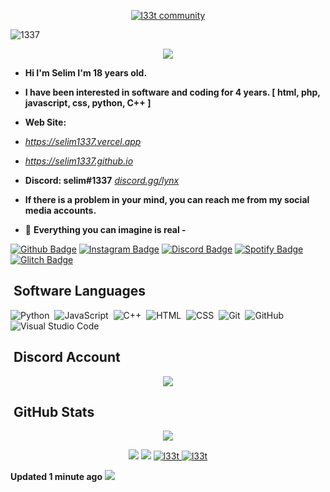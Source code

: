 <p align="center">
    <a href="https://selim1337.github.io" target="_blank">
        <img
            src="https://readme-typing-svg.herokuapp.com/?size=15&width=280&lines=int%20main()+{cout+%3C%3C+%27godless%27}"
            alt="l33t community"
        />
    </a>
</p>
<p>
   <img 
        src="https://user-images.githubusercontent.com/73097560/115834477-dbab4500-a447-11eb-908a-139a6edaec5c.gif" 
        alt="1337"
    />
</p> 

<p align="center">
  <img src="https://count.getloli.com/get/@:selim1337" />
</p>


- **Hi I'm Selim I'm 18 years old.**
- **I have been interested in software and coding for 4 years. [ html, php, javascript, css, python, C++ ]**
- **Web Site:**
- *https://selim1337.vercel.app*
- *https://selim1337.github.io*
- **Discord: selim#1337** *[discord.gg/lynx](https://discord.gg/lynx)*

- **If there is a problem in your mind, you can reach me from my social media accounts.**
- 🐉 **Everything you can imagine is real -**

[![Github Badge](https://img.shields.io/badge/Github-000?style=quare&logo=Github&logoColor=white&link=link)](https://github.com/selim1337) 
[![Instagram Badge](https://img.shields.io/badge/Instagram-C13584?style=flat-quare&logo=instagram&logoColor=white&link=link)](https://instagram.com/selim1337_)
[![Discord Badge](https://img.shields.io/badge/Discord-5865F2?style=flat-quare&logo=discord&logoColor=white&link=link)](https://discord.com/users/541303073962950657)
[![Spotify Badge](https://img.shields.io/badge/Spotify-1ED760?style=flat-quare&logo=spotify&logoColor=white&link=link)](https://open.spotify.com/user/tfzyt6wcjdhl8dgt8w5lpmywo?si=5WZHuW77Tp-Pwcxy9q9Bdw&utm_source=copy-link&nd=1)
[![Glitch Badge](https://img.shields.io/badge/Glitch-ff77ff?style=flat-quare&logo=glitch&logoColor=white&link=link)](https://glitch.com/@selim1337)

## &nbsp;Software Languages
![Python](https://img.shields.io/badge/-Python-05122A?style=flat&logo=python)&nbsp;
![JavaScript](https://img.shields.io/badge/-JavaScript-05122A?style=flat&logo=javascript)&nbsp;
![C++](https://img.shields.io/badge/-C++-05122A?style=flat&logo=C%2B%2B&logoColor=00599C)&nbsp;
![HTML](https://img.shields.io/badge/-HTML-05122A?style=flat&logo=HTML5)&nbsp;
![CSS](https://img.shields.io/badge/-CSS-05122A?style=flat&logo=CSS3&logoColor=1572B6)&nbsp;
![Git](https://img.shields.io/badge/-Git-05122A?style=flat&logo=git)&nbsp;
![GitHub](https://img.shields.io/badge/-GitHub-05122A?style=flat&logo=github)&nbsp;
![Visual Studio Code](https://img.shields.io/badge/-Visual%20Studio%20Code-05122A?style=flat&logo=visual-studio-code&logoColor=007ACC)&nbsp;
## &nbsp;Discord Account

<p align="center">
    <a href="https://discord.com/users/541303073962950657" target="_blank">
        <img
            src="https://discord.c99.nl/widget/theme-3/546303073962950657.png"
        />
    </a>      
</p>


## &nbsp;GitHub Stats
<p align = 'center'>
    <img src='https://github-readme-streak-stats.herokuapp.com/?user=selim1337&theme=gotham&hide_border=true'>
</p>
<p align = 'center'>
    <img src='https://github-readme-stats.vercel.app/api?username=selim1337&count_private=true&include_all_commits=true&show_icons=true&theme=gotham&hide_border=true&line_height=27'/>
    <img src='https://github-readme-stats.vercel.app/api/top-langs/?username=selim1337&show_icons=true&theme=gotham&line_height=27&hide_border=true'/>
    <a href="https://github.com/selim1337/discordjs-slash-command-bot-v13" target="_blank" rel="noreferrer"> <img src="https://github-readme-stats.vercel.app/api/pin/?username=selim1337&repo=discordjs-slash-command-bot-v13&theme=gotham" alt="l33t"/> </a>
    <a href="https://github.com/selim1337/ddos" target="_blank" rel="noreferrer"> <img src="https://github-readme-stats.vercel.app/api/pin/?username=selim1337&repo=selim1337.vercel.app&theme=gotham" alt="l33t"/> </a>

**Updated 1 minute ago**
        <img
            src="https://capsule-render.vercel.app/api?type=waving&color=gradient&height=60&section=footer"
        />
 
